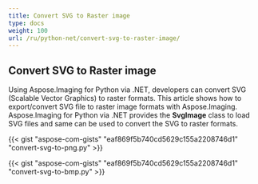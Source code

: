```yaml
---
title: Convert SVG to Raster image
type: docs
weight: 100
url: /ru/python-net/convert-svg-to-raster-image/
---
```


## **Convert SVG to Raster image**
Using Aspose.Imaging for Python via .NET, developers can convert SVG (Scalable Vector Graphics) to raster formats. This article shows how to export/convert SVG file to raster image formats with Aspose.Imaging. Aspose.Imaging for Python via .NET provides the **SvgImage** class to load SVG files and same can be used to convert the SVG to raster formats.

{{< gist "aspose-com-gists" "eaf869f5b740cd5629c155a2208746d1" "convert-svg-to-png.py" >}}

{{< gist "aspose-com-gists" "eaf869f5b740cd5629c155a2208746d1" "convert-svg-to-bmp.py" >}}
